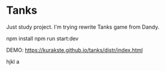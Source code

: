 # Tanks
Just study project. I'm trying rewrite Tanks game from Dandy. 

npm install
npm run start:dev

DEMO: https://kurakste.github.io/tanks/distr/index.html

hjkl a

